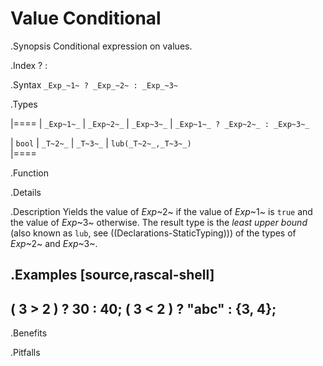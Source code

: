 # Value Conditional

.Synopsis
Conditional expression on values.

.Index
? :

.Syntax
`_Exp_~1~ ? _Exp_~2~ : _Exp_~3~`

.Types


|====
| `_Exp~1~_`  | `_Exp~2~_` | `_Exp~3~_` | `_Exp~1~_ ? _Exp~2~_ : _Exp~3~_` 

|   `bool`   | `_T~2~_`   | `_T~3~_`   | `lub(_T~2~_,_T~3~_)`            
|====

.Function

.Details

.Description
Yields the value of _Exp_~2~ if the value of _Exp_~1~ is `true` and the value of _Exp_~3~ otherwise.
The result type is the _least upper bound_ (also known as `lub`, see ((Declarations-StaticTyping))) of the types of _Exp_~2~ and _Exp_~3~.

.Examples
[source,rascal-shell]
----
( 3 > 2 ) ? 30 : 40;
( 3 < 2 ) ? "abc" : {3, 4};
----

.Benefits

.Pitfalls

